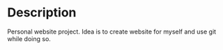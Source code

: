 # Description 

Personal website project. Idea is to create website for myself and use git while doing so. 